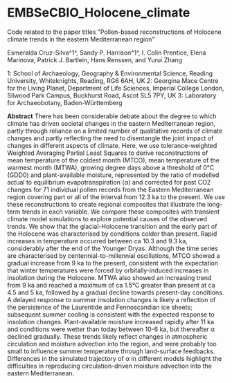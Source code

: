 # EMBSeCBIO_Holocene_climate

Code related to the paper titles "Pollen-based reconstructions of Holocene climate trends in the eastern Mediterranean region"

Esmeralda Cruz-Silva^1^, Sandy P. Harrison^1^, I. Colin Prentice, Elena Marinova, Patrick J. Bartlein, Hans Renssen, and Yurui Zhang

1: School of Archaeology, Geography & Environmental Science, Reading University, Whiteknights, Reading, RG6 6AH, UK 2: Georgina Mace Centre for the Living Planet, Department of Life Sciences, Imperial College London, Silwood Park Campus, Buckhurst Road, Ascot SL5 7PY, UK 3: Laboratory for Archaeobotany, Baden-Württemberg

**Abstract** 
There has been considerable debate about the degree to which climate has driven societal changes in the eastern Mediterranean region, partly through reliance on a limited number of qualitative records of climate changes and partly reflecting the need to disentangle the joint impact of changes in different aspects of climate. Here, we use tolerance-weighted Weighted Averaging Partial Least Squares to derive reconstructions of mean temperature of the coldest month (MTCO), mean temperature of the warmest month (MTWA), growing degree days above a threshold of 0°C (GDD0) and plant-available moisture, represented by the ratio of modelled actual to equilibrium evapotranspiration (α) and corrected for past CO2 changes for 71 individual pollen records from the Eastern Mediterranean region covering part or all of the interval from 12.3 ka to the present. We use these reconstructions to create regional composites that illustrate the long-term trends in each variable. We compare these composites with transient climate model simulations to explore potential causes of the observed trends. We show that the glacial-Holocene transition and the early part of the Holocene was characterised by conditions colder  than present. Rapid increases in temperature occurred between ca 10.3 and 9.3 ka, considerably after the end of the Younger Dryas.  Although the time series are characterised by centennial-to-millennial oscillations, MTCO showed a gradual increase from 9 ka to the present, consistent with the expectation that winter temperatures were forced by orbitally-induced increases in insolation during the Holocene. MTWA also showed an increasing trend from 9 ka and reached a maximum of ca 1.5°C greater than present at ca 4.5 and 5 ka, followed by a gradual decline towards present-day conditions. A delayed response to summer insolation changes is likely a reflection of the persistence of the Laurentide and Fennoscandian ice sheets; subsequent summer cooling is consistent with the expected response to insolation changes.  Plant-available moisture increased rapidly after 11 ka and conditions were wetter than today between 10-6 ka, but thereafter α declined gradually. These trends likely reflect changes in atmospheric circulation and moisture advection into the region, and were probably too small to influence summer temperature through land-surface feedbacks. Differences in the simulated trajectory of α in different models highlight the difficulties in reproducing circulation-driven moisture advection into the eastern Mediterranean.